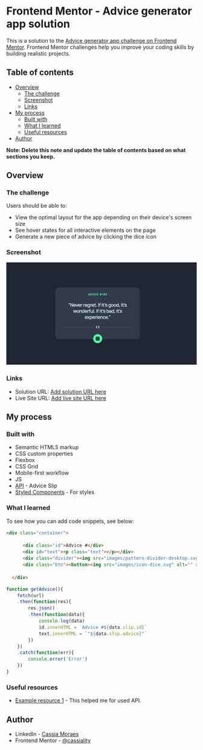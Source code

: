 # Frontend Mentor - Advice generator app solution

This is a solution to the [Advice generator app challenge on Frontend Mentor](https://www.frontendmentor.io/challenges/advice-generator-app-QdUG-13db). Frontend Mentor challenges help you improve your coding skills by building realistic projects.

## Table of contents

- [Overview](#overview)
  - [The challenge](#the-challenge)
  - [Screenshot](#screenshot)
  - [Links](#links)
- [My process](#my-process)
  - [Built with](#built-with)
  - [What I learned](#what-i-learned)
  - [Useful resources](#useful-resources)
- [Author](#author)

**Note: Delete this note and update the table of contents based on what sections you keep.**

## Overview

### The challenge

Users should be able to:

- View the optimal layout for the app depending on their device's screen size
- See hover states for all interactive elements on the page
- Generate a new piece of advice by clicking the dice icon

### Screenshot

![](./desktop.PNG)

### Links

- Solution URL: [Add solution URL here](https://github.com/cassiamoraes/Advice-Generator-App)
- Live Site URL: [Add live site URL here](https://cassiamoraes.github.io/Advice-Generator-App/)

## My process

### Built with

- Semantic HTML5 markup
- CSS custom properties
- Flexbox
- CSS Grid
- Mobile-first workflow
- JS
- [API](https://api.adviceslip.com/#object-slip) - Advice Slip
- [Styled Components](https://styled-components.com/) - For styles

### What I learned

To see how you can add code snippets, see below:

```html
<div class="container">

      <div class="id">Advice #</div>
      <div id="text"><p class="text"></p></div>
      <div class="divider"><img src="images/pattern-divider-desktop.svg" alt="" class="divider"></div>
      <div class="btn"><button><img src="images/icon-dice.svg" alt="" ></button></div>

  </div>
```
```js
function getAdvice(){
    fetch(url)
    .then(function(res){
        res.json()
        .then(function(data){
            console.log(data)
            id.innerHTML = `Advice #${data.slip.id}`
            text.innerHTML = `"${data.slip.advice}"`
        })
    })
    .catch(function(err){
        console.error('Error')
    })
}
```

### Useful resources

- [Example resource 1](https://medium.com/bruno-pulis/usando-fetch-api-ad0650f13a25) - This helped me for used API.

## Author

- LinkedIn - [Cassia Moraes](https://www.linkedin.com/in/cassia-moraes-797797139)
- Frontend Mentor - [@cassiality](https://www.frontendmentor.io/profile/cassiality)
